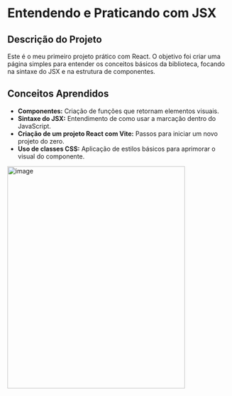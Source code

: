 # Entendendo e Praticando com JSX

## Descrição do Projeto
Este é o meu primeiro projeto prático com React. O objetivo foi criar uma página simples para entender os conceitos básicos da biblioteca, focando na sintaxe do JSX e na estrutura de componentes.

## Conceitos Aprendidos
- **Componentes:** Criação de funções que retornam elementos visuais.
- **Sintaxe do JSX:** Entendimento de como usar a marcação dentro do JavaScript.
- **Criação de um projeto React com Vite:** Passos para iniciar um novo projeto do zero.
- **Uso de classes CSS:** Aplicação de estilos básicos para aprimorar o visual do componente.


<img width="400" height="500" alt="image" src="https://github.com/user-attachments/assets/4fe26e74-1b9d-47de-a57e-dfaa5b777c9c" />



